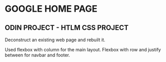 # GOOGLE HOME PAGE

## ODIN PROJECT - HTLM CSS PROJECT

Deconstruct an existing web page and rebuilt it.

Used flexbox with column for the main layout.
Flexbox with row and justify between for navbar and footer.
